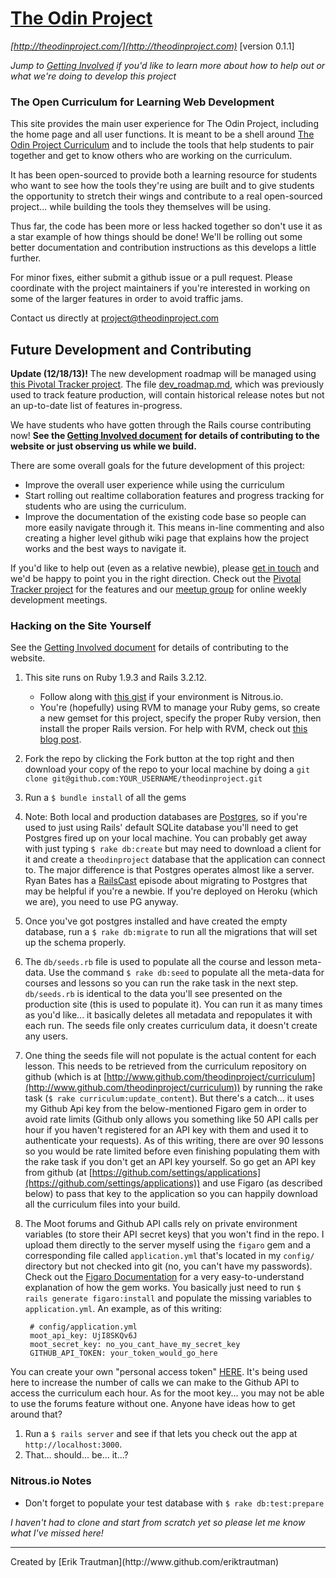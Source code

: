 # [The Odin Project](http://theodinproject.com)

*[http://theodinproject.com/](http://theodinproject.com)* [version 0.1.1]

*Jump to [Getting Involved](https://github.com/TheOdinProject/theodinproject/blob/master/getting_involved.md) if you'd like to learn more about how to help out or what we're doing to develop this project*

### The Open Curriculum for Learning Web Development

This site provides the main user experience for The Odin Project, including the home page and all user functions.  It is meant to be a shell around [The Odin Project Curriculum](http://theodinproject.com/curriculum) and to include the tools that help students to pair together and get to know others who are working on the curriculum.  

It has been open-sourced to provide both a learning resource for students who want to see how the tools they're using are built and to give students the opportunity to stretch their wings and contribute to a real open-sourced project... while building the tools they themselves will be using.

Thus far, the code has been more or less hacked together so don't use it as a star example of how things should be done!  We'll be rolling out some better documentation and contribution instructions as this develops a little further.

For minor fixes, either submit a github issue or a pull request.  Please coordinate with the project maintainers if you're interested in working on some of the larger features in order to avoid traffic jams.

Contact us directly at [project@theodinproject.com](mailto:project@theodinproject.com)

## Future Development and Contributing

**Update (12/18/13)!** The new development roadmap will be managed using [this Pivotal Tracker project](https://www.pivotaltracker.com/s/projects/979092).  The file [dev_roadmap.md](dev_roadmap.md), which was previously used to track feature production, will contain historical release notes but not an up-to-date list of features in-progress.

We have students who have gotten through the Rails course contributing now!  **See the [Getting Involved document](https://github.com/TheOdinProject/theodinproject/blob/master/getting_involved.md) for details of contributing to the website or just observing us while we build.**

There are some overall goals for the future development of this project:

* Improve the overall user experience while using the curriculum
* Start rolling out realtime collaboration features and progress tracking for students who are using the curriculum.
* Improve the documentation of the existing code base so people can more easily navigate through it.  This means in-line commenting and also creating a higher level github wiki page that explains how the project works and the best ways to navigate it.

If you'd like to help out (even as a relative newbie), please [get in touch](mailto:contact@theodinproject.com) and we'd be happy to point you in the right direction.  Check out the [Pivotal Tracker project](https://www.pivotaltracker.com/s/projects/979092) for the features and our [meetup group](http://www.meetup.com/Learn-Web-Development-Paired-Programming-in-SF/) for online weekly development meetings.

### Hacking on the Site Yourself

See the [Getting Involved document](https://github.com/TheOdinProject/theodinproject/blob/master/getting_involved.md) for details of contributing to the website.

1. This site runs on Ruby 1.9.3 and Rails 3.2.12.
    * Follow along with [this gist](https://gist.github.com/afshinator/8035821) if your environment is Nitrous.io.
    * You're (hopefully) using RVM to manage your Ruby gems, so create a new gemset for this project, specify the proper Ruby version, then install the proper Rails version.  For help with RVM, check out [this blog post](http://stjhimy.com/posts/04-using-rvm-gemsets-to-manage-multiple-rails-installations-in-the-same-ruby-version).
1. Fork the repo by clicking the Fork button at the top right and then download your copy of the repo to your local machine by doing a `git clone git@github.com:YOUR_USERNAME/theodinproject.git`
2. Run a `$ bundle install` of all the gems
1. Note: Both local and production databases are [Postgres](http://www.postgresql.org/docs/), so if you're used to just using Rails' default SQLite database you'll need to get Postgres fired up on your local machine.  You can probably get away with just typing `$ rake db:create` but may need to download a client for it and create a `theodinproject` database that the application can connect to.  The major difference is that Postgres operates almost like a server.  Ryan Bates has a [RailsCast](http://railscasts.com/episodes/342-migrating-to-postgresql) episode about migrating to Postgres that may be helpful if you're a newbie.  If you're deployed on Heroku (which we are), you need to use PG anyway.
2. Once you've got postgres installed and have created the empty database, run a `$ rake db:migrate` to run all the migrations that will set up the schema properly.  
3. The `db/seeds.rb` file is used to populate all the course and lesson meta-data.  Use the command `$ rake db:seed` to populate all the meta-data for courses and lessons so you can run the rake task in the next step.  `db/seeds.rb` is identical to the data you'll see presented on the production site (this is used to populate it).  You can run it as many times as you'd like... it basically deletes all metadata and repopulates it with each run.  The seeds file only creates curriculum data, it doesn't create any users. 
3. One thing the seeds file will not populate is the actual content for each lesson.  This needs to be retrieved from the curriculum repository on github (which is at [http://www.github.com/theodinproject/curriculum](http://www.github.com/theodinproject/curriculum)) by running the rake task (`$ rake curriculum:update_content`).  But there's a catch... it uses my Github Api key from the below-mentioned Figaro gem in order to avoid rate limits (Github only allows you something like 50 API calls per hour if you haven't registered for an API key with them and used it to authenticate your requests).  As of this writing, there are over 90 lessons so you would be rate limited before even finishing populating them with the rake task if you don't get an API key yourself.  So go get an API key from github (at [https://github.com/settings/applications](https://github.com/settings/applications)) and use Figaro (as described below) to pass that key to the application so you can happily download all the curriculum files into your build.
3. The Moot forums and Github API calls rely on private environment variables (to store their API secret keys) that you won't find in the repo. I upload them directly to the server myself using the `figaro` gem and a corresponding file called `application.yml` that's located in my `config/` directory but not checked into git (no, you can't have my passwords).  Check out the [Figaro Documentation](https://github.com/laserlemon/figaro) for a very easy-to-understand explanation of how the gem works.  You basically just need to run `$ rails generate figaro:install` and populate the missing variables to `application.yml`.  An example, as of this writing:

        # config/application.yml
        moot_api_key: UjI8SKQv6J
        moot_secret_key: no_you_cant_have_my_secret_key
        GITHUB_API_TOKEN: your_token_would_go_here

You can create your own "personal access token" [HERE](https://github.com/settings/applications).  It's being used here to increase the number of calls we can make to the Github API to access the curriculum each hour.  As for the moot key... you may not be able to use the forums feature without one.  Anyone have ideas how to get around that?

1. Run a `$ rails server` and see if that lets you check out the app at `http://localhost:3000`.
1. That... should... be... it...?

### Nitrous.io Notes

* Don't forget to populate your test database with `$ rake db:test:prepare`

*I haven't had to clone and start from scratch yet so please let me know what I've missed here!*



<hr>
Created by [Erik Trautman](http://www.github.com/eriktrautman)
